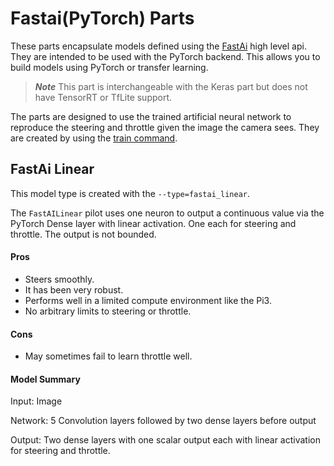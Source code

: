 # Fastai(PyTorch) Parts

These parts encapsulate models defined using the [FastAi](https://docs.fast.ai/) high level api. They are intended to be used with the PyTorch backend. This allows you to build models using PyTorch or transfer learning.

 > _**Note**_ This part is interchangeable with the Keras part but does not have TensorRT or TfLite support.
 

The parts are designed to use the trained artificial neural network to reproduce the steering and throttle given the image the camera sees. They are created by using the [train command](/guide/deep_learning/train_autopilot/).

## FastAi Linear

This model type is created with the `--type=fastai_linear`. 

The `FastAILinear` pilot uses one neuron to output a continuous value via the 
PyTorch Dense layer with linear activation. One each for steering and throttle.
The output is not bounded.

#### Pros

* Steers smoothly. 
* It has been very robust.
* Performs well in a limited compute environment like the Pi3.
* No arbitrary limits to steering or throttle.

#### Cons

* May sometimes fail to learn throttle well.

#### Model Summary

Input: Image

Network: 5 Convolution layers followed by two dense layers before output

Output: Two dense layers with one scalar output each with linear activation for steering and throttle.

